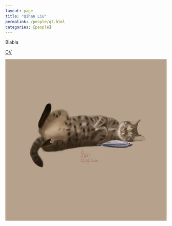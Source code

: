 ```yaml
---
layout: page
title: "Qihan Liu"
permalink: /people/ql.html
categories: [people]
---
```


Blabla

<!-- Publication list at [Google Scholar](https://scholar.google.com/citations?user=FSW5GvMAAAAJ&hl=en) -->

[CV](/people/cv_ql_old.pdf)

![Qihan Liu](/images/QihanL_test.jpg)